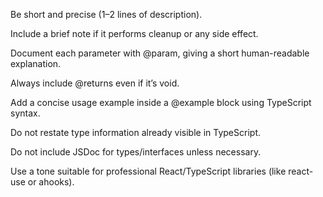 Be short and precise (1–2 lines of description).

Include a brief note if it performs cleanup or any side effect.

Document each parameter with @param, giving a short human-readable explanation.

Always include @returns even if it’s void.

Add a concise usage example inside a @example block using TypeScript syntax.

Do not restate type information already visible in TypeScript.

Do not include JSDoc for types/interfaces unless necessary.

Use a tone suitable for professional React/TypeScript libraries (like react-use or ahooks).